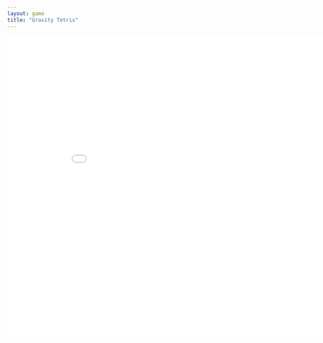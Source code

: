 ```yaml
---
layout: game
title: "Gravity Tetris"
---
```

<embed src="src" width="900" height="700" allowfullscreen>
